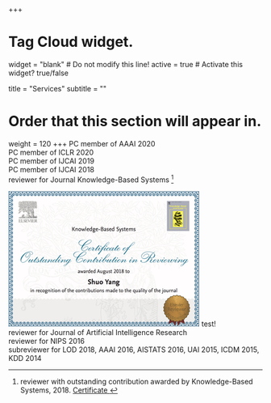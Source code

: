 +++

# Tag Cloud widget.
widget = "blank"  # Do not modify this line!
active = true  # Activate this widget? true/false

title = "Services"
subtitle = ""

# Order that this section will appear in.
weight = 120
+++
PC member of AAAI 2020 <br />
PC member of ICLR 2020 <br />
PC member of IJCAI 2019 <br />
PC member of IJCAI 2018 <br />
reviewer for Journal Knowledge-Based Systems  [^1] <br />
<html>
<body>
<img src="certificate_rsz.png" alt="Certificate" width="379" height="268">
test! <br />
</body>
</html>
reviewer for Journal of Artificial Intelligence Research <br />
reviewer for NIPS 2016 <br />
subreviewer for LOD 2018,  AAAI 2016, AISTATS 2016, UAI 2015, ICDM 2015, KDD 2014 <br />

[^1]: reviewer with outstanding contribution awarded by Knowledge-Based Systems, 2018. <a href="https://github.com/syang16/academic-kickstart/blob/master/static/img/certificate_rsz.png"> Certificate </a> 

